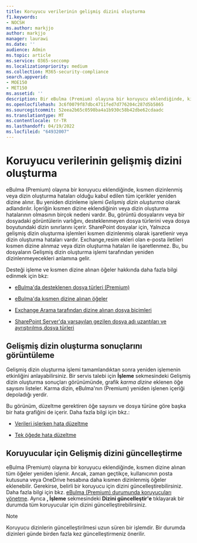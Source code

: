 ```yaml
---
title: Koruyucu verilerinin gelişmiş dizini oluşturma
f1.keywords:
- NOCSH
ms.author: markjjo
author: markjjo
manager: laurawi
ms.date: ''
audience: Admin
ms.topic: article
ms.service: O365-seccomp
ms.localizationpriority: medium
ms.collection: M365-security-compliance
search.appverid:
- MOE150
- MET150
ms.assetid: ''
description: Bir eBulma (Premium) olayına bir koruyucu eklendiğinde, kısmen dizinlenmiş olarak kabul edilen tüm içerik, tamamen aranabilir hale getirmek için yeniden işlenmiştir.
ms.openlocfilehash: 3c6f0079f87dbc4711fed7d776204c287d5b5865
ms.sourcegitcommit: 52eea2b65c0598ba4a1b930c58b42dbe62cdaadc
ms.translationtype: MT
ms.contentlocale: tr-TR
ms.lasthandoff: 04/19/2022
ms.locfileid: "64932007"
---
```

# <a name="advanced-indexing-of-custodian-data"></a>Koruyucu verilerinin gelişmiş dizini oluşturma

eBulma (Premium) olayına bir koruyucu eklendiğinde, kısmen dizinlenmiş veya dizin oluşturma hataları olduğu kabul edilen tüm içerikler yeniden dizine alınır. Bu yeniden dizinleme işlemi *Gelişmiş dizin oluşturma* olarak adlandırılır. İçeriğin kısmen dizine eklendiğinin veya dizin oluşturma hatalarının olmasının birçok nedeni vardır. Bu, görüntü dosyalarını veya bir dosyadaki görüntülerin varlığını, desteklenmeyen dosya türlerini veya dosya boyutundaki dizin sınırlarını içerir. SharePoint dosyalar için, Yalnızca gelişmiş dizin oluşturma işlemleri kısmen dizinlenmiş olarak işaretlenir veya dizin oluşturma hataları vardır. Exchange,resim ekleri olan e-posta iletileri kısmen dizine alınmaz veya dizin oluşturma hataları ile işaretlenmez. Bu, bu dosyaların Gelişmiş dizin oluşturma işlemi tarafından yeniden dizinlenmeyecekleri anlamına gelir.

Desteği işleme ve kısmen dizine alınan öğeler hakkında daha fazla bilgi edinmek için bkz:

- [eBulma'da desteklenen dosya türleri (Premium)](supported-filetypes-ediscovery20.md)

- [eBulma'da kısmen dizine alınan öğeler](partially-indexed-items-in-content-search.md)

- [Exchange Arama tarafından dizine alınan dosya biçimleri](/exchange/file-formats-indexed-by-exchange-search-exchange-2013-help)

- [SharePoint Server'da varsayılan gezilen dosya adı uzantıları ve ayrıştırılmış dosya türleri](/SharePoint/technical-reference/default-crawled-file-name-extensions-and-parsed-file-types)

## <a name="viewing-advanced-indexing-results"></a>Gelişmiş dizin oluşturma sonuçlarını görüntüleme

Gelişmiş dizin oluşturma işlemi tamamlandıktan sonra yeniden işlemenin etkinliğini anlayabilirsiniz.  Bir servis talebi için **İşleme** sekmesindeki Gelişmiş dizin oluşturma sonuçları görünümünde, grafik *karma dizine* eklenen öğe sayısını listeler.  Karma dizin, eBulma'nın (Premium) yeniden işlenen içeriği depoladığı yerdir.

Bu görünüm, düzeltme gerektiren öğe sayısını ve dosya türüne göre başka bir hata grafiğini de içerir. Daha fazla bilgi için bkz.:

- [Verileri işlerken hata düzeltme](error-remediation-when-processing-data-in-advanced-ediscovery.md)

- [Tek öğede hata düzeltme](single-item-error-remediation.md)

## <a name="updating-the-advanced-index-for-custodians"></a>Koruyucular için Gelişmiş dizini güncelleştirme

eBulma (Premium) olayına bir koruyucu eklendiğinde, kısmen dizine alınan tüm öğeler yeniden işlenir. Ancak, zaman geçtikçe, kullanıcının posta kutusuna veya OneDrive hesabına daha kısmen dizinlenmiş öğeler eklenebilir.  Gerekirse, belirli bir koruyucu için dizini güncelleştirebilirsiniz. Daha fazla bilgi için bkz. [eBulma (Premium) durumunda koruyucuları yönetme](manage-new-custodians.md#reindex-custodian-data). Ayrıca **, İşleme** sekmesindeki **Dizini güncelleştir'e** tıklayarak bir durumda tüm koruyucular için dizini güncelleştirebilirsiniz.

> [!NOTE]
> Koruyucu dizinlerin güncelleştirilmesi uzun süren bir işlemdir. Bir durumda dizinleri günde birden fazla kez güncelleştirmeniz önerilir.
